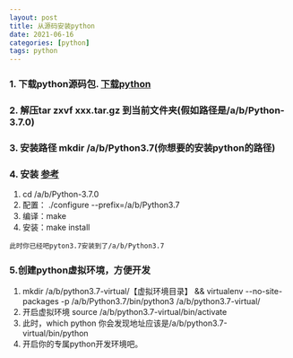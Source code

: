 ```yaml
---
layout: post
title: 从源码安装python
date: 2021-06-16
categories: [python]
tags: python
---
```


### 1. 下载python源码包. [下载python](https://www.python.org/downloads/source/)
### 2. 解压tar zxvf xxx.tar.gz 到当前文件夹(假如路径是/a/b/Python-3.7.0)
### 3. 安装路径 mkdir /a/b/Python3.7(你想要的安装python的路径)
### 4. 安装 [参考](https://zwpku.cn/2020/02/makeinstall/)
1. cd /a/b/Python-3.7.0 
2. 配置： ./configure --prefix=/a/b/Python3.7
3. 编译：make
4. 安装：make install

```
此时你已经吧pyton3.7安装到了/a/b/Python3.7
```
### 5.创建python虚拟环境，方便开发
1. mkdir /a/b/python3.7-virtual/【虚拟环境目录】 && virtualenv --no-site-packages -p /a/b/Python3.7/bin/python3 /a/b/python3.7-virtual/
2. 开启虚拟环境 source /a/b/python3.7-virtual/bin/activate
3. 此时，which python 你会发现地址应该是/a/b/python3.7-virtual/bin/python
4. 开启你的专属python开发环境吧。
